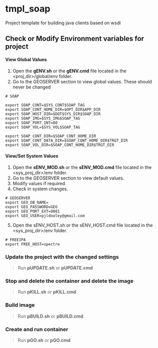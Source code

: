 # tmpl_soap

Project template for building java clients based on wsdl

## Check or Modify Environment variables for project

#### View Global Values
1. Open the **gENV.sh** or the **gENV.cmd** file located in the <proj_dir>/global/env folder.
2. Go to the GEOSERVER section to view global values.  These should never be changed
```
# SOAP

export SOAP_CONT=$SYS_CONT$SOAP_TAG
export SOAP_CONT_HOME_DIR=$OPT_DIR$APP_DIR
export SOAP_HOST_DIR=$DOT$SYS_DIR$SOAP_DIR
export SOAP_IMG=$SYS_IMG$SOAP_TAG
export SOAP_PORT_INT=80
export SOAP_VOL=$SYS_VOL$SOAP_TAG

export SOAP_CONT_DIR=$SOAP_CONT_HOME_DIR
export SOAP_CONT_DATA_DIR=$SOAP_CONT_HOME_DIR$TRGT_DIR
export SOAP_VOL_DIR=$SOAP_CONT_HOME_DIR$TRGT_DIR
```

#### View/Set System Values
1. Open the **sENV_MOD.sh** or the **sENV_MOD.cmd** file located in the <sys_proj_dir>/env folder.
2. Go to the GEOSERVER section to view default values.
3. Modify values if required.
4. Check in system changes.
```
# GEOSERVER
export GEO_DB_NAME=
export GEO_PASSWORD=GEO
export GEO_PORT_EXT=8081
export GEO_USER=pjldooley@gmail.com

```

5. Open the sENV_HOST.sh or the sENV_HOST.cmd file located in the <sys_proj_dir>/env folder.
```
# FREEIPA
export FREE_HOST=spectre
```
### Update the project with the changed settings
> Run **pUPDATE.sh** or **pUPDATE.cmd**

### Stop and delete the container and delete the image
> Run **pKILL.sh** or **pKILL.cmd**

### Build image
> Run **pBUILD.sh** or **pBUILD.cmd**

### Create and run container
> Run **pGO.sh** or **pGO.cmd** 

